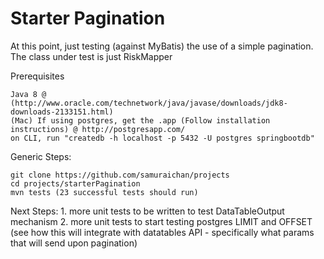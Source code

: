 # Starter Pagination

At this point, just testing (against MyBatis) the use of a simple pagination.  The class under test is just RiskMapper

Prerequisites

    Java 8 @ (http://www.oracle.com/technetwork/java/javase/downloads/jdk8-downloads-2133151.html)
    (Mac) If using postgres, get the .app (Follow installation instructions) @ http://postgresapp.com/
    on CLI, run "createdb -h localhost -p 5432 -U postgres springbootdb"

Generic Steps:

    git clone https://github.com/samuraichan/projects
    cd projects/starterPagination
    mvn tests (23 successful tests should run)
    
Next Steps:
    1. more unit tests to be written to test DataTableOutput mechanism
    2. more unit tests to start testing postgres LIMIT and OFFSET (see how this will integrate with
       datatables API - specifically what params that will send upon pagination)
